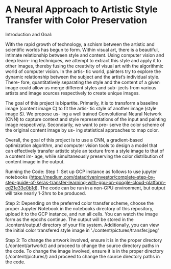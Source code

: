 # A Neural Approach to Artistic Style Transfer with Color Preservation

Introduction and Goal:

With the rapid growth of technology, a schism between the artistic and scientific worlds has begun to form. Within visual art, there is a beautiful, intimate relationship between style and content. Using computer vision and deep learn- ing techniques, we attempt to extract this style and apply it to other images, thereby fusing the creativity of visual art with the algorithmic world of computer vision. In the artis- tic world, painters try to explore the dynamic relationship between the subject and the artist’s individual style. There- fore, quantitatively separating the style and the content of a given image could allow us merge different styles and sub- jects from various artists and image sources respectively to create unique images.

The goal of this project is bipartite. Primarily, it is to transform a baseline image (content image C) to fit the artis- tic style of another image (style image S). We propose us- ing a well trained Convolutional Neural Network (CNN) to capture context and style representations of the input and painting image respectively. Secondarily, we want to pre- serve the color scheme of the original content image by us- ing statistical approaches to map color.

Overall, the goal of this project is to use a CNN, a gradient-based optimization algorithm, and computer vision tools to design a model that can effectively transfer artistic style an texture from a style image to that of a content im- age, while simultaneously preserving the color distribution of content image in the output.


Running the Code: 
Step 1: Set up GCP instance as follows to use jupyter notebooks (https://medium.com/datadriveninvestor/complete-step-by-step-guide-of-keras-transfer-learning-with-gpu-on-google-cloud-platform-ed21e33e0b1d). The code can be run in a non-GPU environment, but output will take nearly 1-2hrs to be produced.

Step 2: Depending on the preferred color transfer scheme, choose the proper Jupyter Notebook in the notebooks directory of this repository, upload it to the GCP instance, and run all cells. You can watch the image form as the epochs continue. The output will be stored in the ./content/output/ directory of your file system. Additionally, you can view the initial color transfered style image in './content/pictures/transfer.jpeg'

Step 3: To change the artwork involved, ensure it is in the proper directory (./content/artwork/) and proceed to change the source directory paths in the code. To change the image involved, ensure it is in the proper directory (./content/pictures/) and proceed to change the source directory paths in the code.